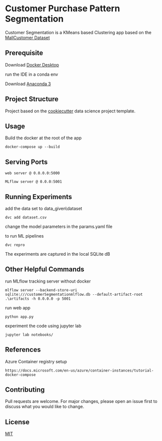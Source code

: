
# Customer Purchase Pattern Segmentation

Customer Segmentation is a KMeans based Clustering app based on the
 [MallCustomer Dataset](https://www.kaggle.com/vjchoudhary7/customer-segmentation-tutorial-in-python)


## Prerequisite
Download [Docker Desktop](https://www.docker.com/products/docker-desktop) 

run the IDE in a conda env 

Download [Anaconda 3](https://www.anaconda.com/products/individual)


## Project Structure 
Project based on the [cookiecutter](https://drivendata.github.io/cookiecutter-data-science/) data science project template. 

## Usage
Build the docker at the root of the app 

```docker
docker-compose up --build
```

## Serving Ports
```ports
web server @ 0.0.0.0:5000

MLflow server @ 0.0.0:5001
```

## Running Experiments
add the data set to data_given\dataset

```
dvc add dataset.csv
````
change the model parameters in the params.yaml file 

to run ML pipelines

```
dvc repro
```

The experiments are captured in the local SQLite dB

## Other Helpful Commands
run MLflow tracking server without docker

```
mlflow server --backend-store-uri sqlite:///customerSegmentationmlflow.db --default-artifact-root .\artifacts -h 0.0.0.0 -p 5001
```

run web app
```
python app.py 
```

experiment the code using jupyter lab
```
jupyter lab notebooks/
```

## References
Azure Container registry setup
```
https://docs.microsoft.com/en-us/azure/container-instances/tutorial-docker-compose
```

## Contributing
Pull requests are welcome. For major changes, please open an issue first to discuss what you would like to change.

## License
[MIT](https://choosealicense.com/licenses/mit/)